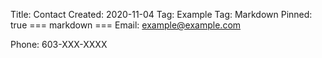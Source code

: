 Title: Contact
Created: 2020-11-04
Tag: Example
Tag: Markdown
Pinned: true
=== markdown ===
Email: example@example.com

Phone: 603-XXX-XXXX
